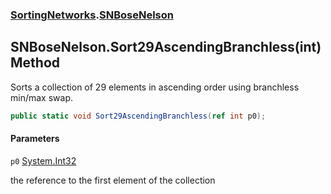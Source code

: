 ### [SortingNetworks](SortingNetworks.md 'SortingNetworks').[SNBoseNelson](SortingNetworks.SNBoseNelson.md 'SortingNetworks.SNBoseNelson')

## SNBoseNelson.Sort29AscendingBranchless(int) Method

Sorts a collection of 29 elements in ascending order using branchless min/max swap.

```csharp
public static void Sort29AscendingBranchless(ref int p0);
```
#### Parameters

<a name='SortingNetworks.SNBoseNelson.Sort29AscendingBranchless(int).p0'></a>

`p0` [System.Int32](https://docs.microsoft.com/en-us/dotnet/api/System.Int32 'System.Int32')

the reference to the first element of the collection